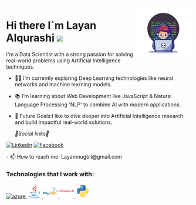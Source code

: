 
<img align="right" src="https://raw.githubusercontent.com/mohamedelkashef15/mohamedelkashef15/main/github-profile.png" width="30%">
<h1>
 Hi there I`m Layan Alqurashi
  <img src="https://media.giphy.com/media/hvRJCLFzcasrR4ia7z/giphy.gif" width="28">
</h1>
<p>  
  I'm a Data Scientist with a strong passion for solving real-world problems using Artificial Intelligence techniques.
</p>

- 👨‍💻 I’m currently exploring Deep Learning technologies like neural networks and machine learning models.
- 📚 I’m learning about Web Development like JavaScript & Natural Language Processing 'NLP' to combine AI with modern applications.
- 🎯 Future Goals:I like to dive deeper into Artificial Intelligence research and build impactful real-world solutions.

  *🌸Social links🌸*
<p>

<a href="https://www.linkedin.com/in/layan-muqbil-281b8929a/"><img
    src="https://img.shields.io/badge/-Linkedin-0072b1?style=flat&logo=linkedin&logoColor=white" alt="Linkedin"></a>
<a href="https://www.instagram.com/illeno0/"><img
    src="https://img.shields.io/badge/-Instagram-d62976?style=flat&logo=instagram&logoColor=white"
    alt="Facebook"></a>
</p>
- 📫 How to reach me: Layanmugbil@gmail.com
</p>

<h3 align="left">Technologies that I work with:</h3>
<p align="left"> <a href="https://azure.microsoft.com/en-in/" target="_blank" rel="noreferrer"> <img src="https://www.vectorlogo.zone/logos/microsoft_azure/microsoft_azure-icon.svg" alt="azure" width="40" height="40"/> </a> <a href="https://www.java.com" target="_blank" rel="noreferrer"> <img src="https://raw.githubusercontent.com/devicons/devicon/master/icons/java/java-original.svg" alt="java" width="40" height="40"/> </a> <a href="https://www.mysql.com/" target="_blank" rel="noreferrer"> <img src="https://raw.githubusercontent.com/devicons/devicon/master/icons/mysql/mysql-original-wordmark.svg" alt="mysql" width="40" height="40"/> </a> <a href="https://www.oracle.com/" target="_blank" rel="noreferrer"> <img src="https://raw.githubusercontent.com/devicons/devicon/master/icons/oracle/oracle-original.svg" alt="oracle" width="40" height="40"/> </a> <a href="https://www.python.org" target="_blank" rel="noreferrer"> <img src="https://raw.githubusercontent.com/devicons/devicon/master/icons/python/python-original.svg" alt="python" width="40" height="40"/> </a> </p>

